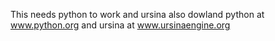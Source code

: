 This needs python to work and ursina also dowland python at www.python.org and ursina at www.ursinaengine.org
